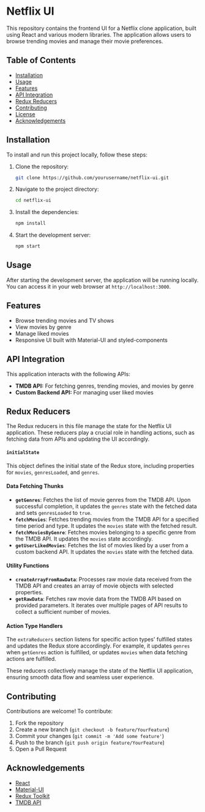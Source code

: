 # Netflix UI

This repository contains the frontend UI for a Netflix clone application, built using React and various modern libraries. The application allows users to browse trending movies and manage their movie preferences.

## Table of Contents

- [Installation](#installation)
- [Usage](#usage)
- [Features](#features)
- [API Integration](#api-integration)
- [Redux Reducers](#redux-reducers)
- [Contributing](#contributing)
- [License](#license)
- [Acknowledgements](#acknowledgements)

## Installation

To install and run this project locally, follow these steps:

1. Clone the repository:
    ```sh
    git clone https://github.com/yourusername/netflix-ui.git
    ```
2. Navigate to the project directory:
    ```sh
    cd netflix-ui
    ```
3. Install the dependencies:
    ```sh
    npm install
    ```
4. Start the development server:
    ```sh
    npm start
    ```

## Usage

After starting the development server, the application will be running locally. You can access it in your web browser at `http://localhost:3000`.

## Features

- Browse trending movies and TV shows
- View movies by genre
- Manage liked movies
- Responsive UI built with Material-UI and styled-components

## API Integration

This application interacts with the following APIs:

- **TMDB API:** For fetching genres, trending movies, and movies by genre
- **Custom Backend API:** For managing user liked movies

## Redux Reducers

The Redux reducers in this file manage the state for the Netflix UI application. These reducers play a crucial role in handling actions, such as fetching data from APIs and updating the UI accordingly.

#### `initialState`

This object defines the initial state of the Redux store, including properties for `movies`, `genresLoaded`, and `genres`.

#### Data Fetching Thunks

- **`getGenres`**: Fetches the list of movie genres from the TMDB API. Upon successful completion, it updates the `genres` state with the fetched data and sets `genresLoaded` to `true`.
- **`fetchMovies`**: Fetches trending movies from the TMDB API for a specified time period and type. It updates the `movies` state with the fetched result.
- **`fetchMoviesByGenre`**: Fetches movies belonging to a specific genre from the TMDB API. It updates the `movies` state accordingly.
- **`getUserLikedMovies`**: Fetches the list of movies liked by a user from a custom backend API. It updates the `movies` state with the fetched data.

#### Utility Functions

- **`createArrayFromRawData`**: Processes raw movie data received from the TMDB API and creates an array of movie objects with selected properties.
- **`getRawData`**: Fetches raw movie data from the TMDB API based on provided parameters. It iterates over multiple pages of API results to collect a sufficient number of movies.

#### Action Type Handlers

The `extraReducers` section listens for specific action types' fulfilled states and updates the Redux store accordingly. For example, it updates `genres` when `getGenres` action is fulfilled, or updates `movies` when data fetching actions are fulfilled.

These reducers collectively manage the state of the Netflix UI application, ensuring smooth data flow and seamless user experience.


## Contributing

Contributions are welcome! To contribute:

1. Fork the repository
2. Create a new branch (`git checkout -b feature/YourFeature`)
3. Commit your changes (`git commit -m 'Add some feature'`)
4. Push to the branch (`git push origin feature/YourFeature`)
5. Open a Pull Request

## Acknowledgements

- [React](https://reactjs.org/)
- [Material-UI](https://mui.com/)
- [Redux Toolkit](https://redux-toolkit.js.org/)
- [TMDB API](https://www.themoviedb.org/documentation/api)

